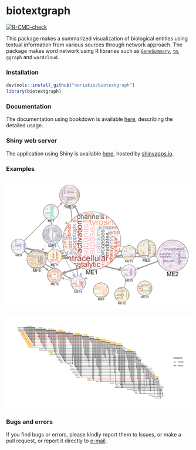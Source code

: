 # biotextgraph

  <!-- badges: start -->
  [![R-CMD-check](https://github.com/noriakis/biotextgraph/actions/workflows/R-CMD-check.yaml/badge.svg)](https://github.com/noriakis/biotextgraph/actions/workflows/R-CMD-check.yaml)
  <!-- badges: end -->

This package makes a summarized visualization of biological entities using textual information from various sources through network approach. The package makes word network using R libraries such as [`GeneSummary`](https://bioconductor.org/packages/release/data/annotation/html/GeneSummary.html), [`tm`](https://www.jstatsoft.org/article/view/v025i05), `ggraph` and `wordcloud`.

### Installation
```R
devtools::install_github("noriakis/biotextgraph")
library(biotextgraph)
```

### Documentation
The documentation using bookdown is available [here](https://noriakis.github.io/software/biotextgraph/), describing the detailed usage.

### Shiny web server
The application using Shiny is available [here](https://nsato.shinyapps.io/biotextgraphweb/), hosted by [shinyapps.io](https://shinyapps.io).


### Examples

<p align="center">
<img src="https://github.com/noriakis/software/blob/main/images/wcbn.png?raw=true" width="800px">
</p>
<p align="center">
<img src="https://github.com/noriakis/software/blob/main/images/biofabric.png?raw=true" width="800px">
</p>


### Bugs and errors
If you find bugs or errors, please kindly report them to Issues, or make a pull request, or report it directly to [e-mail](nori@hgc.jp).